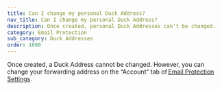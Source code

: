 ```yaml
---
title: Can I change my personal Duck Address?
nav_title: Can I change my personal Duck Address?
description: Once created, personal Duck Addresses can’t be changed.
category: Email Protection
sub_category: Duck Addresses
order: 1000
---
```


Once created, a Duck Address cannot be changed. However, you can change your forwarding address on the “Account” tab of [Email Protection Settings](https://duckduckgo.com/email/settings/autofill).
